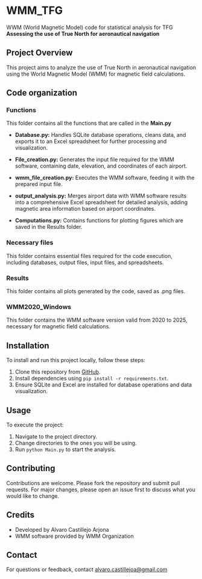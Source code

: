 # WMM_TFG

WWM (World Magnetic Model) code for statistical analysis for TFG **Assessing the use of True North for aeronautical navigation**

## Project Overview

This project aims to analyze the use of True North in aeronautical navigation using the World Magnetic Model (WMM) for magnetic field calculations.

## Code organization

### Functions

This folder contains all the functions that are called in the **Main.py**

- **Database.py:** Handles SQLite database operations, cleans data, and exports it to an Excel spreadsheet for further processing and visualization.
  
- **File_creation.py:** Generates the input file required for the WMM software, containing date, elevation, and coordinates of each airport.
  
- **wmm_file_creation.py:** Executes the WMM software, feeding it with the prepared input file.
  
- **output_analysis.py:** Merges airport data with WMM software results into a comprehensive Excel spreadsheet for detailed analysis, adding magnetic area information based on airport coordinates.
  
- **Computations.py:** Contains functions for plotting figures which are saved in the Results folder.

### Necessary files

This folder contains essential files required for the code execution, including databases, output files, input files, and spreadsheets.

### Results

This folder contains all plots generated by the code, saved as .png files.

### WMM2020_Windows

This folder contains the WMM software version valid from 2020 to 2025, necessary for magnetic field calculations.

## Installation

To install and run this project locally, follow these steps:

1. Clone this repository from [GitHub](https://github.com/your-username/your-repository).
2. Install dependencies using `pip install -r requirements.txt`.
3. Ensure SQLite and Excel are installed for database operations and data visualization.

## Usage

To execute the project:

1. Navigate to the project directory.
2. Change directories to the ones you will be using.
3. Run `python Main.py` to start the analysis.

## Contributing

Contributions are welcome. Please fork the repository and submit pull requests. For major changes, please open an issue first to discuss what you would like to change.

## Credits

- Developed by Alvaro Castillejo Arjona
- WMM software provided by WMM Organization

## Contact

For questions or feedback, contact alvaro.castillejoa@gmail.com
